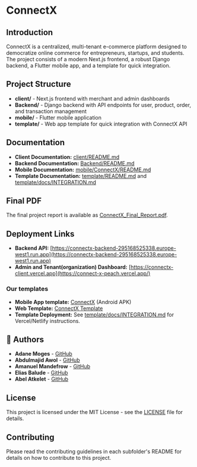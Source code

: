 # ConnectX

## Introduction

ConnectX is a centralized, multi-tenant e-commerce platform designed to democratize online commerce for entrepreneurs, startups, and students. The project consists of a modern Next.js frontend, a robust Django backend, a Flutter mobile app, and a template for quick integration.

## Project Structure

- **client/** - Next.js frontend with merchant and admin dashboards
- **Backend/** - Django backend with API endpoints for user, product, order, and transaction management
- **mobile/** - Flutter mobile application
- **template/** - Web app template for quick integration with ConnectX API

## Documentation

- **Client Documentation:** [client/README.md](client/README.md)
- **Backend Documentation:** [Backend/README.md](Backend/README.md)
- **Mobile Documentation:** [mobile/ConnectX/README.md](mobile/ConnectX/README.md)
- **Template Documentation:** [template/README.md](template/README.md) and [template/docs/INTEGRATION.md](template/docs/INTEGRATION.md)

## Final PDF

The final project report is available as [ConnectX_Final_Report.pdf](<./ConnectX(Group-9)%20(2)%20(1)%20(3).pdf>).

## Deployment Links

- **Backend API:** [https://connectx-backend-295168525338.europe-west1.run.app](https://connectx-backend-295168525338.europe-west1.run.app)
- **Admin and Tenant(organization) Dashboard:** [https://connectx-client.vercel.app](https://connect-x-peach.vercel.app/)
### Our templates
- **Mobile App template:** [ConnectX](./ConnectX.apk) (Android APK)
- **Web Template:** [ConnectX Template](https://connect-x-pxwg.vercel.app/)
- **Template Deployment:** See [template/docs/INTEGRATION.md](template/docs/INTEGRATION.md) for Vercel/Netlify instructions.

## 👥 Authors
- **Adane Moges** - [GitHub](https://github.com/habeshaethiopia)
- **Abdulmajid Awol** - [GitHub](https://github.com/maajidAwol)
- **Amanuel Mandefrow** - [GitHub](https://github.com/amanuelmandefro3)
- **Elias Balude** - [GitHub](https://github.com/eliasbalude)
- **Abel Atkelet** - [GitHub](https://github.com/abelxo19)

## License

This project is licensed under the MIT License - see the [LICENSE](LICENSE) file for details.

## Contributing

Please read the contributing guidelines in each subfolder's README for details on how to contribute to this project.
